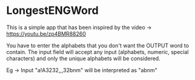 # LongestENGWord

This is a simple app that has been inspired by the video -> https://youtu.be/zp4BMR88260

You have to enter the alphabets that you don't want the OUTPUT word to contain.
The input field will accept any input (alphabets, numeric, special characters) and only the unique alphabets will be considered.

Eg -> Input "a!A3232,,,32bnm" will be interpreted as "abnm"
